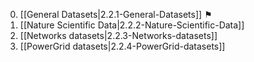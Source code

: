 0. [[General Datasets|2.2.1-General-Datasets]] ⚑
0. [[Nature Scientific Data|2.2.2-Nature-Scientific-Data]]
0. [[Networks datasets|2.2.3-Networks-datasets]]
0. [[PowerGrid datasets|2.2.4-PowerGrid-datasets]]

